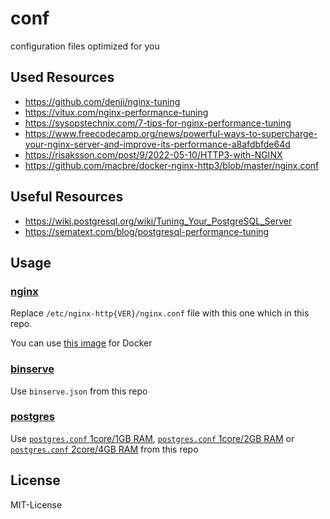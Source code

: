 # conf

configuration files optimized for you

## Used Resources

- <https://github.com/denji/nginx-tuning>
- <https://vitux.com/nginx-performance-tuning>
- <https://sysopstechnix.com/7-tips-for-nginx-performance-tuning>
- <https://www.freecodecamp.org/news/powerful-ways-to-supercharge-your-nginx-server-and-improve-its-performance-a8afdbfde64d>
- <https://risaksson.com/post/9/2022-05-10/HTTP3-with-NGINX>
- <https://github.com/macbre/docker-nginx-http3/blob/master/nginx.conf>

## Useful Resources

- <https://wiki.postgresql.org/wiki/Tuning_Your_PostgreSQL_Server>
- <https://sematext.com/blog/postgresql-performance-tuning>

## Usage

### [nginx](https://nginx.org)

Replace `/etc/nginx-http{VER}/nginx.conf` file with this one which in this repo.

You can use [this image](https://github.com/macbre/docker-nginx-http3) for Docker

### [binserve](https://github.com/mufeedvh/binserve)

Use `binserve.json` from this repo

### [postgres](https://postgresql.org)

Use [`postgres.conf` 1core/1GB RAM](./postgres/postgres_1c-1gb.conf), [`postgres.conf` 1core/2GB RAM](./postgres/postgres_1c-2gb.conf) or [`postgres.conf` 2core/4GB RAM](./postgres/postgres_2c-4gb.conf) from this repo

## License

MIT-License
